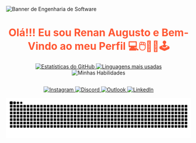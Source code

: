 ![Banner de Engenharia de Software](https://www.vecteezy.com/vector-art/22013000-software-engineer-banner)

<h1 align="center" style="color: #FF5733;">Olá!!! Eu sou Renan Augusto e Bem-Vindo ao meu Perfil 💻🖱️👨‍💻🕹️</h1>

<div align="center">
  <a href="https://github.com/RenanAugustoKwn">
    <img height="180em" src="https://github-readme-stats.vercel.app/api?username=RenanAugustoKwn&show_icons=true&theme=tokyonight" alt="Estatísticas do GitHub"/>
    <img height="180em" src="https://github-readme-stats.vercel.app/api/top-langs/?username=RenanAugustoKwn&layout=compact&theme=tokyonight" alt="Linguagens mais usadas"/>
  </a>
</div>

<div align="center">
  <img src="https://skillicons.dev/icons?i=cs,python,html,css,js,unity,unreal" alt="Minhas Habilidades"/>
</div>

##

<div align="center">
  <a href="https://www.instagram.com/renankwn_/" target="_blank">
    <img src="https://img.shields.io/badge/-Instagram-%23E4405F?style=for-the-badge&logo=instagram&logoColor=white" alt="Instagram">
  </a>
  <a href="https://discord.gg/VVW7FgdkDX" target="_blank">
    <img src="https://img.shields.io/badge/Discord-7289DA?style=for-the-badge&logo=discord&logoColor=white" alt="Discord">
  </a>
  <a href="mailto:renanaugustokwn@outlook.com">
    <img src="https://img.shields.io/badge/Microsoft_Outlook-0078D4?style=for-the-badge&logo=microsoft-outlook&logoColor=white" alt="Outlook">
  </a>
  <a href="https://www.linkedin.com/in/renan-augusto-kwn/" target="_blank">
    <img src="https://img.shields.io/badge/-LinkedIn-%230077B5?style=for-the-badge&logo=linkedin&logoColor=white" alt="LinkedIn">
  </a>
</div>

![Snake animation](https://github.com/RenanAugustoKwn/portfolio01/blob/output/github-contribution-grid-snake.svg)
